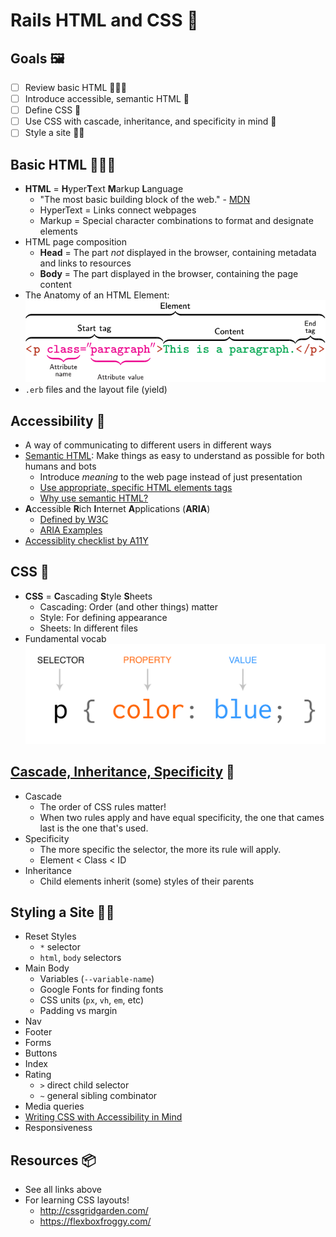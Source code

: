 # Rails HTML and CSS 🧩

## Goals 🖼

- [ ] Review basic HTML 🤹🏻‍♂️
- [ ] Introduce accessible, semantic HTML 🦾
- [ ] Define CSS 🎩
- [ ] Use CSS with cascade, inheritance, and specificity in mind 🔬
- [ ] Style a site 🕺🏿

## Basic HTML 🤹🏻‍♂️

- **HTML** = **H**yper**T**ext **M**arkup **L**anguage
  - "The most basic building block of the web." - [MDN](https://developer.mozilla.org/en-US/docs/Web/HTML)
  - HyperText = Links connect webpages
  - Markup = Special character combinations to format and designate elements
- HTML page composition
  - **Head** = The part _not_ displayed in the browser, containing metadata and links to resources
  - **Body** = The part displayed in the browser, containing the page content
- The Anatomy of an HTML Element:
![HTML Syntax](./html-syntax.svg)
- `.erb` files and the layout file (yield)

## Accessibility 🦾

- A way of communicating to different users in different ways
- [Semantic HTML](https://marksheet.io/html-semantics.html): Make things as easy to understand as possible for both humans and bots
  - Introduce _meaning_ to the web page instead of just presentation
  - [Use appropriate, specific HTML elements tags](https://www.semrush.com/blog/semantic-html5-guide/)
  - [Why use semantic HTML?](https://www.lifewire.com/why-use-semantic-html-3468271)
- **A**ccessible **R**ich **I**nternet **A**pplications (**ARIA**)
  - [Defined by W3C](https://www.w3.org/WAI/PF/aria/states_and_properties)
  - [ARIA Examples](http://heydonworks.com/practical_aria_examples/)
- [Accessiblity checklist by A11Y](https://a11yproject.com/checklist/)

## CSS 🎩

- **CSS** = **C**ascading **S**tyle **S**heets
  - Cascading: Order (and other things) matter
  - Style: For defining appearance
  - Sheets: In different files
- Fundamental vocab
![CSS Syntax](./css-syntax.png)

## [Cascade, Inheritance, Specificity](https://developer.mozilla.org/en-US/docs/Learn/CSS/Building_blocks/Cascade_and_inheritance) 🔬

- Cascade
  - The order of CSS rules matter!
  - When two rules apply and have equal specificity, the one that cames last is the one that's used.
- Specificity
  - The more specific the selector, the more its rule will apply.
  - Element < Class < ID
- Inheritance
  - Child elements inherit (some) styles of their parents

## Styling a Site 🕺🏿

- Reset Styles
  - `*` selector
  - `html`, `body` selectors
- Main Body
  - Variables (`--variable-name`)
  - Google Fonts for finding fonts
  - CSS units (`px`, `vh`, `em`, etc)
  - Padding vs margin
- Nav
- Footer
- Forms
- Buttons
- Index
- Rating
  - `>` direct child selector
  - `~` general sibling combinator
- Media queries
- [Writing CSS with Accessibility in Mind](https://medium.com/@matuzo/writing-css-with-accessibility-in-mind-8514a0007939)
- Responsiveness

## Resources 📦

- See all links above
- For learning CSS layouts!
  - http://cssgridgarden.com/
  - https://flexboxfroggy.com/
